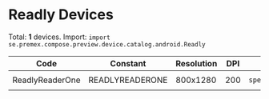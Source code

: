 # Readly Devices

Total: **1** devices. Import: `import se.premex.compose.preview.device.catalog.android.Readly`

| Code | Constant | Resolution | DPI | Compose Spec | Preview Usage |
|------|----------|------------|-----|-------------|---------------|
| ReadlyReaderOne | READLYREADERONE | 800x1280 | 200 | `spec:width=800px,height=1280px,dpi=200` | `@Preview(device = Readly.READLYREADERONE)` |

<!-- Generated automatically. Do not edit manually. -->
